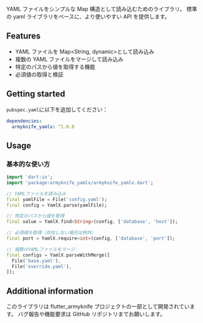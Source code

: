 YAML ファイルをシンプルな Map 構造として読み込むためのライブラリ。
標準の yaml ライブラリをベースに、より使いやすい API を提供します。

## Features

- YAML ファイルを Map<String, dynamic>として読み込み
- 複数の YAML ファイルをマージして読み込み
- 特定のパスから値を取得する機能
- 必須値の取得と検証

## Getting started

`pubspec.yaml`に以下を追加してください：

```yaml
dependencies:
  armyknife_yamlx: ^1.0.0
```

## Usage

### 基本的な使い方

```dart
import 'dart:io';
import 'package:armyknife_yamlx/armyknife_yamlx.dart';

// YAMLファイルを読み込み
final yamlFile = File('config.yaml');
final config = YamlX.parse(yamlFile);

// 特定のパスから値を取得
final value = YamlX.find<String>(config, ['database', 'host']);

// 必須値を取得（存在しない場合は例外）
final port = YamlX.require<int>(config, ['database', 'port']);

// 複数のYAMLファイルをマージ
final configs = YamlX.parseWithMerge([
  File('base.yaml'),
  File('override.yaml'),
]);
```

## Additional information

このライブラリは flutter_armyknife プロジェクトの一部として開発されています。
バグ報告や機能要求は GitHub リポジトリまでお願いします。
